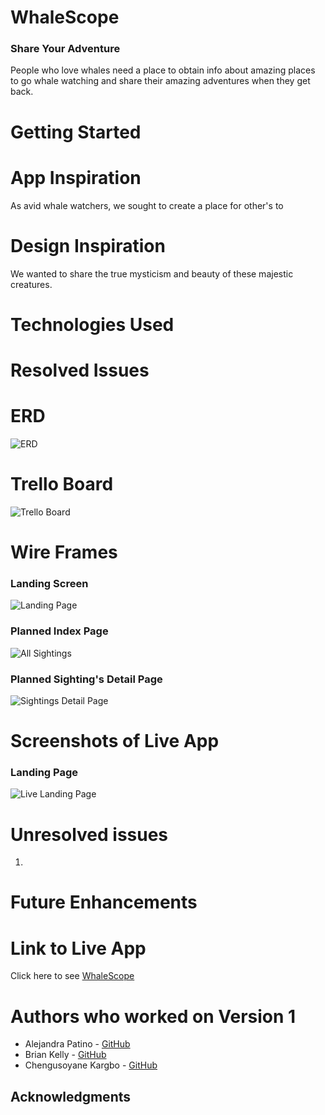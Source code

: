 # WhaleScope

### Share Your Adventure


People who love whales need a place to obtain info about amazing places to go whale watching and share their amazing adventures when they get back.

# Getting Started

# App Inspiration

As avid whale watchers, we sought to create a place for other's to 

# Design Inspiration

We wanted to share the true mysticism and beauty of these majestic creatures.  

# Technologies Used

# Resolved Issues

# ERD
![ERD](./images/ERD.png)

# Trello Board
![Trello Board](./images/Trello_Board.png)

# Wire Frames

### Landing Screen
![Landing Page](./images/WireFrameLandingPage.jpeg)

### Planned Index Page
![All Sightings](./images/WireFrameIndexPage.jpeg)

### Planned Sighting's Detail Page
![Sightings Detail Page](./images/WireFrameDetailsPage.jpeg)

# Screenshots of Live App
### Landing Page
![Live Landing Page](./images/Landing_Page.png)

# Unresolved issues
1) 

# Future Enhancements


# Link to Live App
Click here to see [WhaleScope]()

# Authors who worked on Version 1
* Alejandra Patino - [GitHub](https://github.com/patinoale)
* Brian Kelly - [GitHub](https://github.com/brianjkelly)
* Chengusoyane Kargbo - [GitHub](https://github.com/ChenguK)

## Acknowledgments